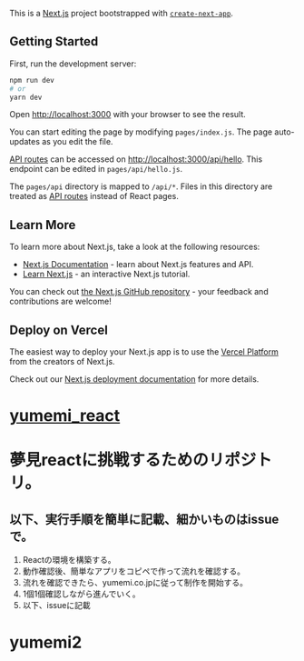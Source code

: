 This is a [Next.js](https://nextjs.org/) project bootstrapped with [`create-next-app`](https://github.com/vercel/next.js/tree/canary/packages/create-next-app).

## Getting Started

First, run the development server:

```bash
npm run dev
# or
yarn dev
```

Open [http://localhost:3000](http://localhost:3000) with your browser to see the result.

You can start editing the page by modifying `pages/index.js`. The page auto-updates as you edit the file.

[API routes](https://nextjs.org/docs/api-routes/introduction) can be accessed on [http://localhost:3000/api/hello](http://localhost:3000/api/hello). This endpoint can be edited in `pages/api/hello.js`.

The `pages/api` directory is mapped to `/api/*`. Files in this directory are treated as [API routes](https://nextjs.org/docs/api-routes/introduction) instead of React pages.

## Learn More

To learn more about Next.js, take a look at the following resources:

- [Next.js Documentation](https://nextjs.org/docs) - learn about Next.js features and API.
- [Learn Next.js](https://nextjs.org/learn) - an interactive Next.js tutorial.

You can check out [the Next.js GitHub repository](https://github.com/vercel/next.js/) - your feedback and contributions are welcome!

## Deploy on Vercel

The easiest way to deploy your Next.js app is to use the [Vercel Platform](https://vercel.com/new?utm_medium=default-template&filter=next.js&utm_source=create-next-app&utm_campaign=create-next-app-readme) from the creators of Next.js.

Check out our [Next.js deployment documentation](https://nextjs.org/docs/deployment) for more details.

# [yumemi_react](https://notion.yumemi.co.jp/0e9ef27b55704d7882aab55cc86c999d)

# 夢見reactに挑戦するためのリポジトリ。
## 以下、実行手順を簡単に記載、細かいものはissueで。

1. Reactの環境を構築する。
2. 動作確認後、簡単なアプリをコピペで作って流れを確認する。
3. 流れを確認できたら、yumemi.co.jpに従って制作を開始する。
4. 1個1個確認しながら進んでいく。
5. 以下、issueに記載
# yumemi2
